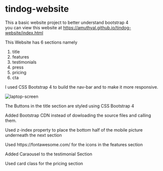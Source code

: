 
# tindog-website
This a basic website project to better understand bootstrap 4 <br>
you can view this website at https://amuthyal.github.io/tindog-website/index.html
<br>

<p> This Website has 6 sections namely </p>
<ol> <li> title </li>
  <li> features </li>  <li> testimonials </li> <li> press </li> <li> pricing </li> <li> cta </li> </ol> 

<p> I used  CSS Bootstrap 4 to build the nav-bar and to make it more responsive. </p>

<img src="tindog-website/laptop-size" alt="laptop-screen">

<p> The Buttons in the title section are styled using CSS Bootstrap 4 </p>

<p> Added Bootstrap CDN instead of dowloading the source files and calling them. </p>

<p>  Used z-index property to place the bottom half of the mobile picture underneath the next section </p>

<p> Used https://fontawesome.com/ for the icons in the features section </p>

<p> Added Caraousel to the testimonial Section </p>

<p> Used card class for the pricing section </p>







